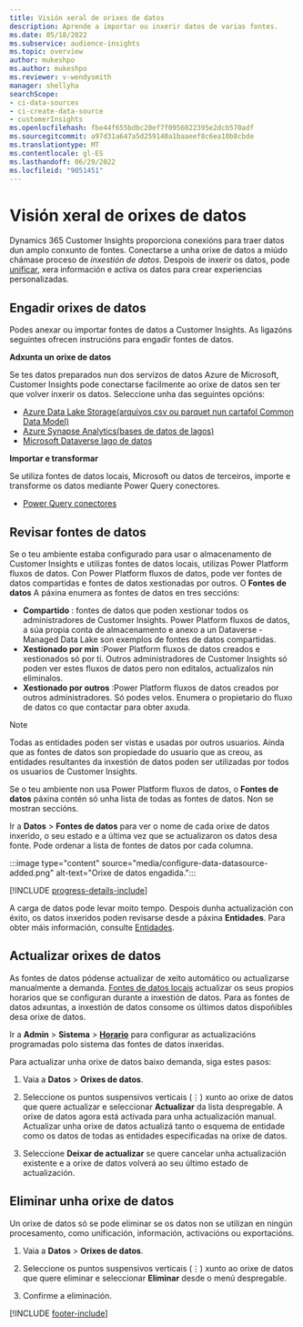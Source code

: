 ```yaml
---
title: Visión xeral de orixes de datos
description: Aprende a importar ou inxerir datos de varias fontes.
ms.date: 05/18/2022
ms.subservice: audience-insights
ms.topic: overview
author: mukeshpo
ms.author: mukeshpo
ms.reviewer: v-wendysmith
manager: shellyha
searchScope:
- ci-data-sources
- ci-create-data-source
- customerInsights
ms.openlocfilehash: fbe44f655bdbc20ef7f0956022395e2dcb570adf
ms.sourcegitcommit: a97d31a647a5d259140a1baaeef8c6ea10b8cbde
ms.translationtype: MT
ms.contentlocale: gl-ES
ms.lasthandoff: 06/29/2022
ms.locfileid: "9051451"
---
```

# <a name="data-sources-overview"></a>Visión xeral de orixes de datos

Dynamics 365 Customer Insights proporciona conexións para traer datos dun amplo conxunto de fontes. Conectarse a unha orixe de datos a miúdo chámase proceso de *inxestión de datos*. Despois de inxerir os datos, pode [unificar](data-unification.md), xera información e activa os datos para crear experiencias personalizadas.

## <a name="add-data-sources"></a>Engadir orixes de datos

Podes anexar ou importar fontes de datos a Customer Insights. As ligazóns seguintes ofrecen instrucións para engadir fontes de datos.

**Adxunta un orixe de datos**

Se tes datos preparados nun dos servizos de datos Azure de Microsoft, Customer Insights pode conectarse facilmente ao orixe de datos sen ter que volver inxerir os datos. Seleccione unha das seguintes opcións:
- [Azure Data Lake Storage(arquivos csv ou parquet nun cartafol Common Data Model)](connect-common-data-model.md)
- [Azure Synapse Analytics(bases de datos de lagos)](connect-synapse.md)
- [Microsoft Dataverse lago de datos](connect-dataverse-managed-lake.md)

**Importar e transformar**

Se utiliza fontes de datos locais, Microsoft ou datos de terceiros, importe e transforme os datos mediante Power Query conectores.
- [Power Query conectores](connect-power-query.md)

## <a name="review-data-sources"></a>Revisar fontes de datos

Se o teu ambiente estaba configurado para usar o almacenamento de Customer Insights e utilizas fontes de datos locais, utilizas Power Platform fluxos de datos. Con Power Platform fluxos de datos, pode ver fontes de datos compartidas e fontes de datos xestionadas por outros. O **Fontes de datos** A páxina enumera as fontes de datos en tres seccións:
- **Compartido** : fontes de datos que poden xestionar todos os administradores de Customer Insights. Power Platform fluxos de datos, a súa propia conta de almacenamento e anexo a un Dataverse -Managed Data Lake son exemplos de fontes de datos compartidas.
- **Xestionado por min** :Power Platform fluxos de datos creados e xestionados só por ti. Outros administradores de Customer Insights só poden ver estes fluxos de datos pero non editalos, actualizalos nin eliminalos.
- **Xestionado por outros** :Power Platform fluxos de datos creados por outros administradores. Só podes velos. Enumera o propietario do fluxo de datos co que contactar para obter axuda.
> [!NOTE]
> Todas as entidades poden ser vistas e usadas por outros usuarios. Aínda que as fontes de datos son propiedade do usuario que as creou, as entidades resultantes da inxestión de datos poden ser utilizadas por todos os usuarios de Customer Insights.

Se o teu ambiente non usa Power Platform fluxos de datos, o **Fontes de datos** páxina contén só unha lista de todas as fontes de datos. Non se mostran seccións.

Ir a **Datos** > **Fontes de datos** para ver o nome de cada orixe de datos inxerido, o seu estado e a última vez que se actualizaron os datos desa fonte. Pode ordenar a lista de fontes de datos por cada columna.

:::image type="content" source="media/configure-data-datasource-added.png" alt-text="Orixe de datos engadida.":::

[!INCLUDE [progress-details-include](includes/progress-details-pane.md)]

A carga de datos pode levar moito tempo. Despois dunha actualización con éxito, os datos inxeridos poden revisarse desde a páxina **Entidades**. Para obter máis información, consulte [Entidades](entities.md).

## <a name="refresh-data-sources"></a>Actualizar orixes de datos

As fontes de datos pódense actualizar de xeito automático ou actualizarse manualmente a demanda. [Fontes de datos locais](connect-power-query.md#add-data-from-on-premises-data-sources) actualizar os seus propios horarios que se configuran durante a inxestión de datos. Para as fontes de datos adxuntas, a inxestión de datos consome os últimos datos dispoñibles desa orixe de datos.

Ir a **Admin** > **Sistema** > [**Horario**](system.md#schedule-tab) para configurar as actualizacións programadas polo sistema das fontes de datos inxeridas.

Para actualizar unha orixe de datos baixo demanda, siga estes pasos:

1. Vaia a **Datos** > **Orixes de datos**.

1. Seleccione os puntos suspensivos verticais (&vellip;) xunto ao orixe de datos que quere actualizar e seleccionar **Actualizar** da lista despregable. A orixe de datos agora está activada para unha actualización manual. Actualizar unha orixe de datos actualizá tanto o esquema de entidade como os datos de todas as entidades especificadas na orixe de datos.

1. Seleccione **Deixar de actualizar** se quere cancelar unha actualización existente e a orixe de datos volverá ao seu último estado de actualización.

## <a name="delete-a-data-source"></a>Eliminar unha orixe de datos

Un orixe de datos só se pode eliminar se os datos non se utilizan en ningún procesamento, como unificación, información, activacións ou exportacións.

1. Vaia a **Datos** > **Orixes de datos**.

2. Seleccione os puntos suspensivos verticais (&vellip;) xunto ao orixe de datos que quere eliminar e seleccionar **Eliminar** desde o menú despregable.

3. Confirme a eliminación.


[!INCLUDE [footer-include](includes/footer-banner.md)]
